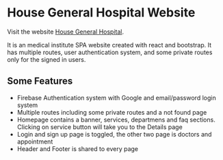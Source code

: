 # House General Hospital Website

Visit the website [House General Hospital](https://house-general-hospital.web.app/).

It is an medical institute SPA website created with react and bootstrap. It has multiple routes, user authentication system, and some private routes only for the signed in users.

## Some Features

* Firebase Authentication system with Google and email/password login system
* Multiple routes including some private routes and a not found page
* Homepage contains  a banner, services, departmens and faq sections. Clicking on service button will take you to the Details page
* Login and sign up page is toggled, the other two page is doctors and appointment
* Header and Footer is shared to every page

